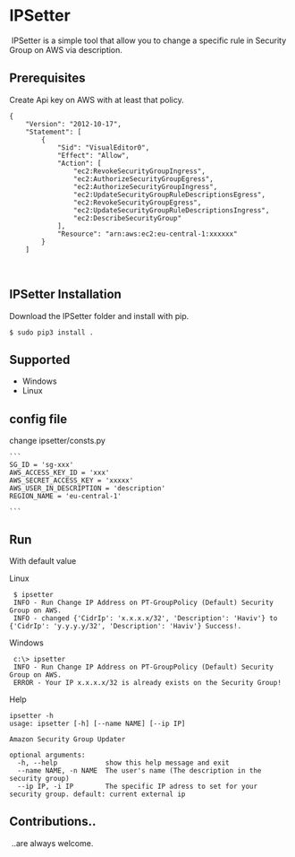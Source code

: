# IPSetter
​
IPSetter is a simple tool that allow you to change a specific rule in Security Group on AWS via description.

## Prerequisites

Create Api key on AWS with at least that policy.
```shell script
{
    "Version": "2012-10-17",
    "Statement": [
        {
            "Sid": "VisualEditor0",
            "Effect": "Allow",
            "Action": [
                "ec2:RevokeSecurityGroupIngress",
                "ec2:AuthorizeSecurityGroupEgress",
                "ec2:AuthorizeSecurityGroupIngress",
                "ec2:UpdateSecurityGroupRuleDescriptionsEgress",
                "ec2:RevokeSecurityGroupEgress",
                "ec2:UpdateSecurityGroupRuleDescriptionsIngress",
                "ec2:DescribeSecurityGroup"
            ],
            "Resource": "arn:aws:ec2:eu-central-1:xxxxxx"
        }
    ]
```
​
## IPSetter Installation
Download the IPSetter folder and install with pip.
​
```shell
$ sudo pip3 install .
```

## Supported ​
 * Windows
 * Linux
## config file
 change ipsetter/consts.py
 
    ```
    SG_ID = 'sg-xxx'
    AWS_ACCESS_KEY_ID = 'xxx'
    AWS_SECRET_ACCESS_KEY = 'xxxxx'
    AWS_USER_IN_DESCRIPTION = 'description'
    REGION_NAME = 'eu-central-1'

    ```
## Run
With default value
 
  Linux
   ```shell script
    $ ipsetter
    INFO - Run Change IP Address on PT-GroupPolicy (Default) Security Group on AWS.
    INFO - changed {'CidrIp': 'x.x.x.x/32', 'Description': 'Haviv'} to {'CidrIp': 'y.y.y.y/32', 'Description': 'Haviv'} Success!.
```
 
  Windows
   ```shell script
    c:\> ipsetter
    INFO - Run Change IP Address on PT-GroupPolicy (Default) Security Group on AWS.
    ERROR - Your IP x.x.x.x/32 is already exists on the Security Group!
```
Help
```shell script
ipsetter -h
usage: ipsetter [-h] [--name NAME] [--ip IP]

Amazon Security Group Updater

optional arguments:
  -h, --help            show this help message and exit
  --name NAME, -n NAME  The user's name (The description in the security group)
  --ip IP, -i IP        The specific IP adress to set for your security group. default: current external ip
```

## Contributions..
​
..are always welcome.

